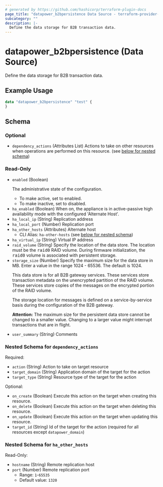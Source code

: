 ```yaml
---
# generated by https://github.com/hashicorp/terraform-plugin-docs
page_title: "datapower_b2bpersistence Data Source - terraform-provider-datapower"
subcategory: ""
description: |-
  Define the data storage for B2B transaction data.
---
```


# datapower_b2bpersistence (Data Source)

Define the data storage for B2B transaction data.

## Example Usage

```terraform
data "datapower_b2bpersistence" "test" {
}
```

<!-- schema generated by tfplugindocs -->
## Schema

### Optional

- `dependency_actions` (Attributes List) Actions to take on other resources when operations are performed on this resource. (see [below for nested schema](#nestedatt--dependency_actions))

### Read-Only

- `enabled` (Boolean) <p>The administrative state of the configuration.</p><ul><li>To make active, set to enabled.</li><li>To make inactive, set to disabled.</li></ul>
- `ha_enabled` (Boolean) When on, the appliance is in active-passive high availability mode with the configured 'Alternate Host'.
- `ha_local_ip` (String) Replication address
- `ha_local_port` (Number) Replication port
- `ha_other_hosts` (Attributes) Alternate host
  - CLI Alias: `ha-other-hosts` (see [below for nested schema](#nestedatt--ha_other_hosts))
- `ha_virtual_ip` (String) Virtual IP address
- `raid_volume` (String) Specify the location of the data store. The location must be the <tt>raid0</tt> RAID volume. During firmware initialization, the <tt>raid0</tt> volume is associated with persistent storage.
- `storage_size` (Number) Specify the maximum size for the data store in MB. Enter a value in the range 1024 - 65536. The default is 1024. <p>This data store is for all B2B gateway services. These services store transaction metadata on the unencrypted partition of the RAID volume. These services store copies of the messages on the encrypted portion of the RAID volume.</p><p>The storage location for messages is defined on a service-by-service basis during the configuration of the B2B gateway.</p><p><b>Attention:</b> The maximum size for the persistent data store cannot be changed to a smaller value. Changing to a larger value might interrupt transactions that are in flight.</p>
- `user_summary` (String) Comments

<a id="nestedatt--dependency_actions"></a>
### Nested Schema for `dependency_actions`

Required:

- `action` (String) Action to take on target resource
- `target_domain` (String) Application domain of the target for the action
- `target_type` (String) Resource type of the target for the action

Optional:

- `on_create` (Boolean) Execute this action on the target when creating this resource.
- `on_delete` (Boolean) Execute this action on the target when deleting this resource.
- `on_update` (Boolean) Execute this action on the target when updating this resource.
- `target_id` (String) Id of the target for the action (required for all resources except `datapower_domain`)


<a id="nestedatt--ha_other_hosts"></a>
### Nested Schema for `ha_other_hosts`

Read-Only:

- `hostname` (String) Remote replication host
- `port` (Number) Remote replication port
  - Range: `1`-`65535`
  - Default value: `1320`
